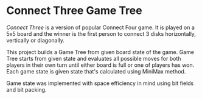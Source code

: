 # Connect Three Game Tree
*Connect Three* is a version of popular Connect Four game. It is played on a 5x5 board and the winner is the first person to connect 3 disks horizontally, vertically or diagonally. 

This project builds a Game Tree from given board state of the game. Game Tree starts from given state and evaluates all possible moves for both players in their own turn until either board is full or one of players has won. Each game state is given state that's calculated using MiniMax method.

Game state was implemented with space efficiency in mind using bit fields and bit packing. 
